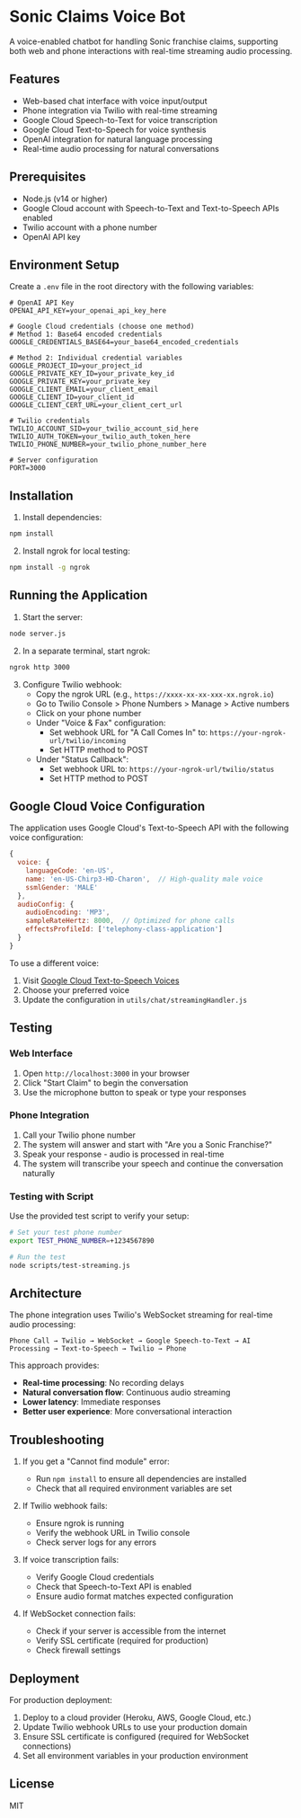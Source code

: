 # Sonic Claims Voice Bot

A voice-enabled chatbot for handling Sonic franchise claims, supporting both web and phone interactions with real-time streaming audio processing.

## Features

- Web-based chat interface with voice input/output
- Phone integration via Twilio with real-time streaming
- Google Cloud Speech-to-Text for voice transcription
- Google Cloud Text-to-Speech for voice synthesis
- OpenAI integration for natural language processing
- Real-time audio processing for natural conversations

## Prerequisites

- Node.js (v14 or higher)
- Google Cloud account with Speech-to-Text and Text-to-Speech APIs enabled
- Twilio account with a phone number
- OpenAI API key

## Environment Setup

Create a `.env` file in the root directory with the following variables:

```env
# OpenAI API Key
OPENAI_API_KEY=your_openai_api_key_here

# Google Cloud credentials (choose one method)
# Method 1: Base64 encoded credentials
GOOGLE_CREDENTIALS_BASE64=your_base64_encoded_credentials

# Method 2: Individual credential variables
GOOGLE_PROJECT_ID=your_project_id
GOOGLE_PRIVATE_KEY_ID=your_private_key_id
GOOGLE_PRIVATE_KEY=your_private_key
GOOGLE_CLIENT_EMAIL=your_client_email
GOOGLE_CLIENT_ID=your_client_id
GOOGLE_CLIENT_CERT_URL=your_client_cert_url

# Twilio credentials
TWILIO_ACCOUNT_SID=your_twilio_account_sid_here
TWILIO_AUTH_TOKEN=your_twilio_auth_token_here
TWILIO_PHONE_NUMBER=your_twilio_phone_number_here

# Server configuration
PORT=3000
```

## Installation

1. Install dependencies:
```bash
npm install
```

2. Install ngrok for local testing:
```bash
npm install -g ngrok
```

## Running the Application

1. Start the server:
```bash
node server.js
```

2. In a separate terminal, start ngrok:
```bash
ngrok http 3000
```

3. Configure Twilio webhook:
   - Copy the ngrok URL (e.g., `https://xxxx-xx-xx-xxx-xx.ngrok.io`)
   - Go to Twilio Console > Phone Numbers > Manage > Active numbers
   - Click on your phone number
   - Under "Voice & Fax" configuration:
     - Set webhook URL for "A Call Comes In" to: `https://your-ngrok-url/twilio/incoming`
     - Set HTTP method to POST
   - Under "Status Callback":
     - Set webhook URL to: `https://your-ngrok-url/twilio/status`
     - Set HTTP method to POST

## Google Cloud Voice Configuration

The application uses Google Cloud's Text-to-Speech API with the following voice configuration:

```javascript
{
  voice: {
    languageCode: 'en-US',
    name: 'en-US-Chirp3-HD-Charon',  // High-quality male voice
    ssmlGender: 'MALE'
  },
  audioConfig: {
    audioEncoding: 'MP3',
    sampleRateHertz: 8000,  // Optimized for phone calls
    effectsProfileId: ['telephony-class-application']
  }
}
```

To use a different voice:
1. Visit [Google Cloud Text-to-Speech Voices](https://cloud.google.com/text-to-speech/docs/voices)
2. Choose your preferred voice
3. Update the configuration in `utils/chat/streamingHandler.js`

## Testing

### Web Interface
1. Open `http://localhost:3000` in your browser
2. Click "Start Claim" to begin the conversation
3. Use the microphone button to speak or type your responses

### Phone Integration
1. Call your Twilio phone number
2. The system will answer and start with "Are you a Sonic Franchise?"
3. Speak your response - audio is processed in real-time
4. The system will transcribe your speech and continue the conversation naturally

### Testing with Script
Use the provided test script to verify your setup:

```bash
# Set your test phone number
export TEST_PHONE_NUMBER=+1234567890

# Run the test
node scripts/test-streaming.js
```

## Architecture

The phone integration uses Twilio's WebSocket streaming for real-time audio processing:

```
Phone Call → Twilio → WebSocket → Google Speech-to-Text → AI Processing → Text-to-Speech → Twilio → Phone
```

This approach provides:
- **Real-time processing**: No recording delays
- **Natural conversation flow**: Continuous audio streaming
- **Lower latency**: Immediate responses
- **Better user experience**: More conversational interaction

## Troubleshooting

1. If you get a "Cannot find module" error:
   - Run `npm install` to ensure all dependencies are installed
   - Check that all required environment variables are set

2. If Twilio webhook fails:
   - Ensure ngrok is running
   - Verify the webhook URL in Twilio console
   - Check server logs for any errors

3. If voice transcription fails:
   - Verify Google Cloud credentials
   - Check that Speech-to-Text API is enabled
   - Ensure audio format matches expected configuration

4. If WebSocket connection fails:
   - Check if your server is accessible from the internet
   - Verify SSL certificate (required for production)
   - Check firewall settings

## Deployment

For production deployment:

1. Deploy to a cloud provider (Heroku, AWS, Google Cloud, etc.)
2. Update Twilio webhook URLs to use your production domain
3. Ensure SSL certificate is configured (required for WebSocket connections)
4. Set all environment variables in your production environment

## License

MIT